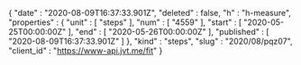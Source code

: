 {
  "date" : "2020-08-09T16:37:33.901Z",
  "deleted" : false,
  "h" : "h-measure",
  "properties" : {
    "unit" : [ "steps" ],
    "num" : [ "4559" ],
    "start" : [ "2020-05-25T00:00:00Z" ],
    "end" : [ "2020-05-26T00:00:00Z" ],
    "published" : [ "2020-08-09T16:37:33.901Z" ]
  },
  "kind" : "steps",
  "slug" : "2020/08/pqz07",
  "client_id" : "https://www-api.jvt.me/fit"
}
